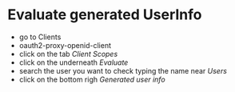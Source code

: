 # Evaluate generated UserInfo

- go to Clients
- oauth2-proxy-openid-client
- click on the tab *Client Scopes*
- click on the underneath *Evaluate*
- search the user you want to check typing the name near *Users*
- click on the bottom righ *Generated user info*
